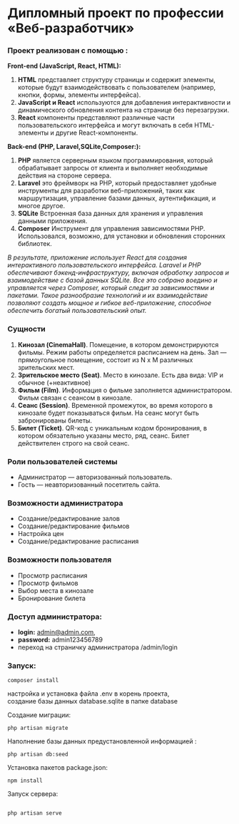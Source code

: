 # Дипломный проект по профессии «Веб-разработчик»

### Проект реализован с помощью :
**Front-end (JavaScript, React, HTML):**
1. **HTML** представляет структуру страницы и содержит элементы, которые будут взаимодействовать с пользователем (например, кнопки, формы, элементы интерфейса).
2. **JavaScript и React** используются для добавления интерактивности и динамического обновления контента на странице без перезагрузки.
3. **React** компоненты представляют различные части пользовательского интерфейса  и могут включать в себя HTML-элементы и другие React-компоненты.

**Back-end (PHP, Laravel,SQLite,Composer:):**
1. **PHP** является серверным языком программирования, который обрабатывает запросы от клиента и выполняет необходимые действия на стороне сервера.
2. **Laravel**  это фреймворк на PHP, который предоставляет удобные инструменты для разработки веб-приложений, таких как маршрутизация, управление базами данных, аутентификация, и многое другое.
3. **SQLite** Встроенная база данных для хранения и управления данными приложения.
4. **Composer** Инструмент для управления зависимостями PHP. Использовался, возможно, для установки и обновления сторонних библиотек.

*В результате, приложение использует React для создания интерактивного пользовательского интерфейса. Laravel и PHP обеспечивают бэкенд-инфраструктуру, включая обработку запросов и взаимодействие с базой данных SQLite. Все это собрано воедино и управляется через Composer, который следит за зависимостями и пакетами.*
*Такое разнообразие технологий и их взаимодействие позволяют создать мощное и гибкое веб-приложение, способное обеспечить богатый пользовательский опыт.*

### Сущности

1. **Кинозал (CinemaHall)**. Помещение, в котором демонстрируются фильмы. Режим работы определяется расписанием на день.
   Зал — прямоугольное помещение, состоит из N х M различных зрительских мест.
2. **Зрительское место (Seat)**. Место в кинозале. Есть два вида: VIP и обычное (+неактивное)
3. **Фильм (Film)**. Информация о фильме заполняется администратором. Фильм связан с сеансом в кинозале.
4. **Сеанс (Session)**. Временной промежуток, во время которого в кинозале будет показываться фильм. На сеанс могут быть
   забронированы билеты.
5. **Билет (Ticket)**. QR-код c уникальным кодом бронирования, в котором обязательно указаны место, ряд, сеанс. Билет
   действителен строго на свой сеанс.

### Роли пользователей системы
* Администратор — авторизованный пользователь.
* Гость — неавторизованный посетитель сайта.

### Возможности администратора
* Создание/редактирование залов 
* Создание/редактирование фильмов 
* Настройка цен 
* Создание/редактирование расписания 

### Возможности пользователя
* Просмотр расписания 
* Просмотр фильмов 
* Выбор места в кинозале 
* Бронирование билета 

### Доступ администратора:

* **login:** admin@admin.com,
* **password:** admin123456789
*  переход на страничку администратора /admin/login

### Запуск:

``` 
composer install 
```

настройка и установка файлa .env в корень проекта,
<br/>
создание базы данных database.sqlite в папке database

Создание миграции:

```
php artisan migrate
```

Наполнение базы данных предустановленной информацией :

```
php artisan db:seed
```

Установка пакетов package.json:

```
npm install
```

Запуск сервера:

```

php artisan serve
```



